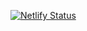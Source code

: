 [![Netlify Status](https://api.netlify.com/api/v1/badges/30d2540f-a3c7-40af-943c-553c89358924/deploy-status)](https://app.netlify.com/sites/static-katio-net/deploys)
